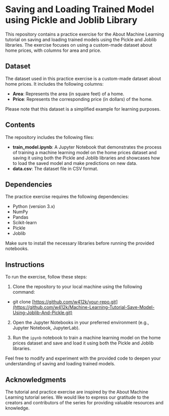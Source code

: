 # Saving and Loading Trained Model using Pickle and Joblib Library

This repository contains a practice exercise for the About Machine Learning tutorial on saving and loading trained models using the Pickle and Joblib libraries. The exercise focuses on using a custom-made dataset about home prices, with columns for area and price.

## Dataset

The dataset used in this practice exercise is a custom-made dataset about home prices. It includes the following columns:

- **Area**: Represents the area (in square feet) of a home.
- **Price**: Represents the corresponding price (in dollars) of the home.

Please note that this dataset is a simplified example for learning purposes.

## Contents

The repository includes the following files:

- **train_model.ipynb**: A Jupyter Notebook that demonstrates the process of training a machine learning model on the home prices dataset and saving it using both the Pickle and Joblib libraries and showcases how to load the saved model and make predictions on new data.
- **data.csv**: The dataset file in CSV format.

## Dependencies

The practice exercise requires the following dependencies:

- Python (version 3.x)
- NumPy
- Pandas
- Scikit-learn
- Pickle
- Joblib

Make sure to install the necessary libraries before running the provided notebooks.

## Instructions

To run the exercise, follow these steps:

1. Clone the repository to your local machine using the following command:
  - git clone [https://github.com/w412k/your-repo.git](https://github.com/w412k/Machine-Learning-Tutorial-Save-Model-Using-Joblib-And-Pickle.git)

2. Open the Jupyter Notebooks in your preferred environment (e.g., Jupyter Notebook, JupyterLab).

3. Run the `ipynb` notebook to train a machine learning model on the home prices dataset and save and load it using both the Pickle and Joblib libraries.

Feel free to modify and experiment with the provided code to deepen your understanding of saving and loading trained models.

## Acknowledgments

The tutorial and practice exercise are inspired by the About Machine Learning tutorial series. We would like to express our gratitude to the creators and contributors of the series for providing valuable resources and knowledge.



